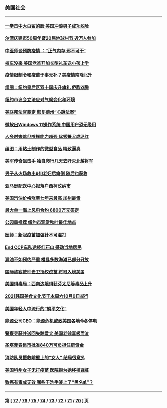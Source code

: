 ### 美国社会
---
#### [一拳击中大白鲨的脸 美国冲浪男子成功脱险](../../pages/ncid1078160/n13296059.md) 
#### [尔湾庆建市50周年暨20届地球村节 近万人参加](../../pages/ncid1078160/n13295974.md) 
#### [中医师谈预防疫情 ：“正气内存 邪不可干”](../../pages/ncid1078160/n13295908.md) 
#### [校车没来 美国老爸开加长型礼车送小孩上学](../../pages/ncid1078160/n13293863.md) 
#### [疫情限制令和疫苗于事无补？美疫情南降北升](../../pages/ncid1078160/n13293413.md) 
#### [组图：纽约皇后区双十国庆升旗礼 侨胞欢腾](../../pages/ncid1078160/n13293427.md) 
#### [纽约市议会立法应对气候变化和环境](../../pages/ncid1078160/n13292263.md) 
#### [美联邦法官裁定 恢复德州“心跳法案”](../../pages/ncid1078160/n13293131.md) 
#### [微软出Windows 11操作系统 中国用户恐无缘用](../../pages/ncid1078160/n13292934.md) 
#### [人多时害羞但嗅探能力超强 优秀警犬成网红](../../pages/ncid1078160/n13292556.md) 
#### [组图：用粘土制作的微型食品 精致逼真](../../pages/ncid1078160/n13292643.md) 
#### [美军传奇狙击手 独自爬行几天去歼灭北越将军](../../pages/ncid1078160/n13292597.md) 
#### [男子从火场救出9旬老妇后瘫倒 随后也获救](../../pages/ncid1078160/n13292311.md) 
#### [亚马逊配送中心拟落户西柯汶纳市](../../pages/ncid1078160/n13292387.md) 
#### [美国汽油价格涨至七年来最高 加州最贵](../../pages/ncid1078160/n13292379.md) 
#### [最大单一海上风电合约 6800万元签定](../../pages/ncid1078160/n13292236.md) 
#### [公园局推荐 纽约市观赏秋叶最佳地点](../../pages/ncid1078160/n13292269.md) 
#### [医师：新冠疫苗加强针不可混打](../../pages/ncid1078160/n13292284.md) 
#### [End CCP车队途经红石山 感动当地居民](../../pages/ncid1078160/n13292230.md) 
#### [漏油不如预估严重 橙县多数海滩已部分开放](../../pages/ncid1078160/n13291992.md) 
#### [国际旅客接种世卫授权疫苗 将可入境美国](../../pages/ncid1078160/n13291860.md) 
#### [美国缉毒局：西南边境缉获芬太尼等毒品上升](../../pages/ncid1078160/n13291706.md) 
#### [2021韩国美食文化节于本周六10月9日举行](../../pages/ncid1078160/n13291798.md) 
#### [美国年轻人中流行的“躺平文化”](../../pages/ncid1078160/n13291035.md) 
#### [能源公司CEO：能源危机或致美国各地今冬停电](../../pages/ncid1078160/n13291697.md) 
#### [警察寻获并送回失踪爱犬 美国老翁喜极而泣](../../pages/ncid1078160/n13290543.md) 
#### [圣塔菲春泉市批准840万可负担住房资金](../../pages/ncid1078160/n13289982.md) 
#### [消防队员援救峭壁上的“女人” 结局很意外](../../pages/ncid1078160/n13289897.md) 
#### [美国科州女子无打疫苗 医院拒为她移植肾脏](../../pages/ncid1078160/n13289316.md) 
#### [致癌有毒或无效 哪些干洗手液上了“黑名单”？](../../pages/ncid1078160/n13287053.md) 

---
#### 第 [ [77](./77.md) / [76](./76.md) / [75](./75.md) / [74](./74.md) / [73](./73.md) / [72](./72.md) / [71](./71.md) / [70](./70.md) ] 页
